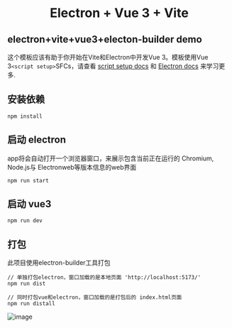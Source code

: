 
<h1 align=center>
  Electron + Vue 3 + Vite
</h1>
<h2>
  electron+vite+vue3+electon-builder demo
</h2>


这个模板应该有助于你开始在Vite和Electron中开发Vue 3。模板使用Vue 3`<script setup>`SFCs，请查看 [script setup docs](https://v3.vuejs.org/api/sfc-script-setup.html#sfc-script-setup) 和 <a href="https://www.electronjs.org/zh/docs/latest/">Electron docs</a> 来学习更多.   



## 安装依赖
```
npm install
```

## 启动 electron
app将会自动打开一个浏览器窗口，来展示包含当前正在运行的 Chromium, Node.js与 Electronweb等版本信息的web界面
```
npm run start
```
## 启动 vue3
```
npm run dev
```

## 打包
此项目使用electron-builder工具打包
```
// 单独打包electron，窗口加载的是本地页面 'http://localhost:5173/'
npm run dist

// 同时打包vue和electron，窗口加载的是打包后的 index.html页面
npm run distall
```
![image](https://github.com/mzy-Electron/electron-vue3-vite/assets/37282073/27a7ca85-73da-436b-a117-38085b2a669e)
